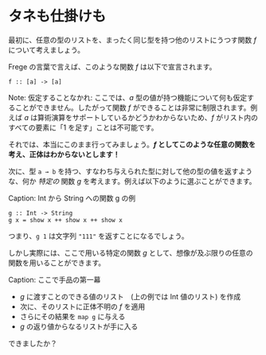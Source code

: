 # タネも仕掛けも

最初に、任意の型のリストを、まったく同じ型を持つ他のリストにうつす関数 _f_ について考えましょう。

Frege の言葉で言えば、このような関数 _f_ は以下で宣言されます。

```
f :: [a] -> [a]
```

Note: 仮定することなかれ: ここでは、_a_ 型の値が持つ機能について何も仮定することができません。したがって関数 _f_ ができることは非常に制限されます。例えば _a_ は算術演算をサポートしているかどうかわからないため、_f_ がリスト内のすべての要素に「1 を足す」ことは不可能です。

それでは、本当にこのまま行ってみましょう。**_f_ としてこのような任意の関数を考え、正体はわからないとします！**

次に、型 `a → b` を持つ、すなわち与えられた型に対して他の型の値を返すような、何か _特定の_ 関数 _g_ を考えます。例えば以下のように選ぶことができます。

Caption: Int から String への関数 g の例

```
g :: Int -> String
g x = show x ++ show x ++ show x
```

つまり、`g 1` は文字列 `"111"` を返すことになるでしょう。

しかし実際には、ここで用いる特定の関数 _g_ として、想像が及ぶ限りの任意の関数を用いることができます。

Caption: ここで手品の第一幕

* _g_ に渡すことのできる値のリスト　(上の例では Int 値のリスト) を作成
* 次に、そのリストに正体不明の _f_ を適用
* さらにその結果を `map g` に与える
* _g_ の返り値からなるリストが手に入る

できましたか？

